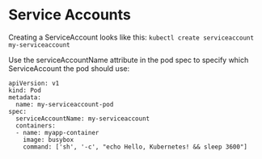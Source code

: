 # Service Accounts
Creating a ServiceAccount looks like this: `kubectl create serviceaccount my-serviceaccount`

Use the serviceAccountName attribute in the pod spec to specify which ServiceAccount the pod should use:
```
apiVersion: v1
kind: Pod
metadata:
  name: my-serviceaccount-pod
spec:
  serviceAccountName: my-serviceaccount
  containers:
  - name: myapp-container
    image: busybox
    command: ['sh', '-c', "echo Hello, Kubernetes! && sleep 3600"]
```